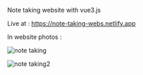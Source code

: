 Note taking website with vue3.js

Live at : https://note-taking-webs.netlify.app

In website photos : 

![note taking](https://user-images.githubusercontent.com/89292621/219079963-25b0841e-dd0c-4cb9-990f-a3d3459625a6.png)

![note taking2](https://user-images.githubusercontent.com/89292621/219080232-3a3b81d0-d88a-447e-b4dc-fc5171eff4f7.png)


